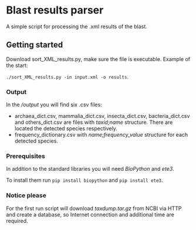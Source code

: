 # Blast results parser

A simple script for processing the .xml results of the blast. 

## Getting started

Download sort_XML_results.py, make sure the file is executable. Example of the start:

`./sort_XML_results.py -in input.xml -o results`. 

### Output 

In the _/output_ you will find six .csv files:
 * archaea_dict.csv, mammalia_dict.csv, insecta_dict.csv, bacteria_dict.csv and others_dict.csv are files with _taxid;name_ structure. 
 There are located the detected species respectively. 
 * frequency_dictionary.csv with _name;frequency_value_ structure for each detected species. 

### Prerequisites

In addition to the standard libraries you will need _BioPython_ and _ete3_. 

To install them run `pip install biopython` and `pip install ete3`. 

### Notice please

For the first run script will download _taxdump.tar.gz_ from NCBI via HTTP and create a database, so Internet connection and additional time are required.
